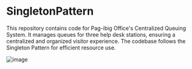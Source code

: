 # SingletonPattern
This repository contains code for Pag-ibig Office's Centralized Queuing System. It manages queues for three help desk stations, ensuring a centralized and organized visitor experience. The codebase follows the Singleton Pattern for efficient resource use.


![image](https://github.com/SG-Hangaan/SingletonPattern/assets/127215110/8ac58db1-851e-4c08-bdbe-0f8d14ea2d30)
